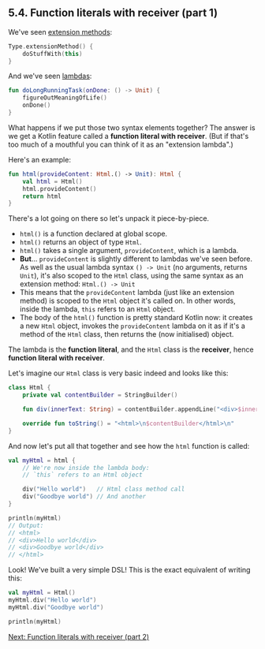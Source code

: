 ## 5.4. Function literals with receiver (part 1)

We've seen [extension methods](02-02-extension-methods.md):

```kotlin
Type.extensionMethod() {
    doStuffWith(this)
}
```

And we've seen [lambdas](05-02-defining-lambdas.md):

```kotlin
fun doLongRunningTask(onDone: () -> Unit) {
    figureOutMeaningOfLife()
    onDone()
}
```

What happens if we put those two syntax elements together? The answer is we get a Kotlin feature called a **function literal with receiver**. (But if that's too much of a mouthful you can think of it as an "extension lambda".)

Here's an example:

```kotlin
fun html(provideContent: Html.() -> Unit): Html {
    val html = Html()
    html.provideContent()
    return html
}
```
There's a lot going on there so let's unpack it piece-by-piece.

* `html()` is a function declared at global scope.
* `html()` returns an object of type `Html`.
* `html()` takes a single argument, `provideContent`, which is a lambda.
* **But**... `provideContent` is slightly different to lambdas we've seen before. As well as the usual lambda syntax `() -> Unit` (no arguments, returns `Unit`), it's also scoped to the `Html` class, using the same syntax as an extension method: `Html.() -> Unit`
* This means that the `provideContent` lambda (just like an extension method) is scoped to the `Html` object it's called on. In other words, inside the lambda, `this` refers to an `Html` object.
* The body of the `html()` function is pretty standard Kotlin now: it creates a new `Html` object, invokes the `provideContent` lambda on it as if it's a method of the `Html` class, then returns the (now initialised) object.

The lambda is the **function literal**, and the `Html` class is the **receiver**, hence **function literal with receiver**.

Let's imagine our `Html` class is very basic indeed and looks like this:

```kotlin
class Html {
    private val contentBuilder = StringBuilder()

    fun div(innerText: String) = contentBuilder.appendLine("<div>$innerText</div>")

    override fun toString() = "<html>\n$contentBuilder</html>\n"
}
```
And now let's put all that together and see how the `html` function is called:

```kotlin
val myHtml = html {
    // We're now inside the lambda body:
    // `this` refers to an Html object

    div("Hello world")   // Html class method call
    div("Goodbye world") // And another
}

println(myHtml)
// Output:
// <html>
// <div>Hello world</div>
// <div>Goodbye world</div>
// </html>
```

Look! We've built a very simple DSL! This is the exact equivalent of writing this:

```kotlin
val myHtml = Html()
myHtml.div("Hello world")
myHtml.div("Goodbye world")

println(myHtml)
```

[Next: Function literals with receiver (part 2)](05-05-function-literals-with-receiver-part-2.md)
